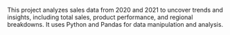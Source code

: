 This project analyzes sales data from 2020 and 2021 to uncover trends and insights, including total sales, product performance, and regional breakdowns. It uses Python and Pandas for data manipulation and analysis.
